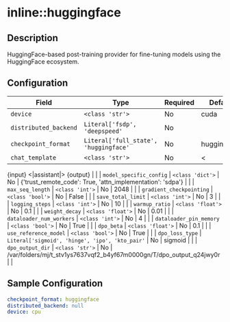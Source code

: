 # inline::huggingface

## Description

HuggingFace-based post-training provider for fine-tuning models using the HuggingFace ecosystem.

## Configuration

| Field | Type | Required | Default | Description |
|-------|------|----------|---------|-------------|
| `device` | `<class 'str'>` | No | cuda |  |
| `distributed_backend` | `Literal['fsdp', 'deepspeed'` | No |  |  |
| `checkpoint_format` | `Literal['full_state', 'huggingface'` | No | huggingface |  |
| `chat_template` | `<class 'str'>` | No | <|user|>
{input}
<|assistant|>
{output} |  |
| `model_specific_config` | `<class 'dict'>` | No | {'trust_remote_code': True, 'attn_implementation': 'sdpa'} |  |
| `max_seq_length` | `<class 'int'>` | No | 2048 |  |
| `gradient_checkpointing` | `<class 'bool'>` | No | False |  |
| `save_total_limit` | `<class 'int'>` | No | 3 |  |
| `logging_steps` | `<class 'int'>` | No | 10 |  |
| `warmup_ratio` | `<class 'float'>` | No | 0.1 |  |
| `weight_decay` | `<class 'float'>` | No | 0.01 |  |
| `dataloader_num_workers` | `<class 'int'>` | No | 4 |  |
| `dataloader_pin_memory` | `<class 'bool'>` | No | True |  |
| `dpo_beta` | `<class 'float'>` | No | 0.1 |  |
| `use_reference_model` | `<class 'bool'>` | No | True |  |
| `dpo_loss_type` | `Literal['sigmoid', 'hinge', 'ipo', 'kto_pair'` | No | sigmoid |  |
| `dpo_output_dir` | `<class 'str'>` | No | /var/folders/mj/t_stv1ys7637vqf2_b4yf67m0000gn/T/dpo_output_q24jwy0r |  |

## Sample Configuration

```yaml
checkpoint_format: huggingface
distributed_backend: null
device: cpu

```

